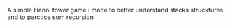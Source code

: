 A simple Hanoi tower game i made to better understand stacks strucktures and to parctice som recursion
